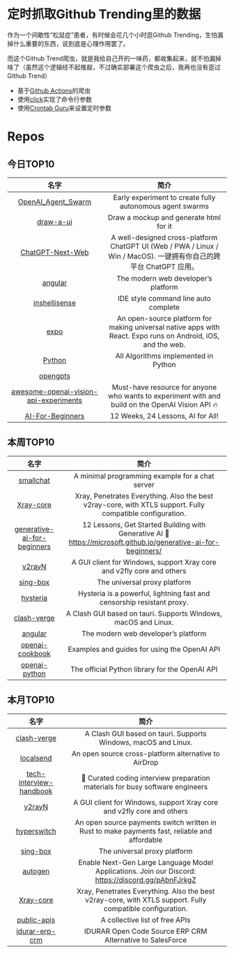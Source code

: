 # 定时抓取Github Trending里的数据

作为一个间歇性“松鼠症”患者，有时候会花几个小时逛Github Trending，生怕漏掉什么重要的东西，说到底是心理作用罢了。

而这个Github Trend爬虫，就是我给自己开的一味药，都收集起来，就不怕漏掉啥了（虽然这个逻辑经不起推敲，不过确实部署这个爬虫之后，我再也没有逛过Github Trend）

* 基于[Github Actions](https://docs.github.com/en/actions)的爬虫
* 使用[click](https://github.com/pallets/click)实现了命令行参数
* 使用[Crontab Guru](https://crontab.guru/)来设置定时参数

# Repos
## 今日TOP10 
<!-- START OF DAILY_TOP10_REPOS -->
| 名字 | 简介 |
| :----: | :----: |
| [OpenAI_Agent_Swarm](https://github.com/daveshap/OpenAI_Agent_Swarm) | Early experiment to create fully autonomous agent swarms |
| [draw-a-ui](https://github.com/SawyerHood/draw-a-ui) | Draw a mockup and generate html for it |
| [ChatGPT-Next-Web](https://github.com/Yidadaa/ChatGPT-Next-Web) | A well-designed cross-platform ChatGPT UI (Web / PWA / Linux / Win / MacOS). 一键拥有你自己的跨平台 ChatGPT 应用。 |
| [angular](https://github.com/angular/angular) | The modern web developer’s platform |
| [inshellisense](https://github.com/microsoft/inshellisense) | IDE style command line auto complete |
| [expo](https://github.com/expo/expo) | An open-source platform for making universal native apps with React. Expo runs on Android, iOS, and the web. |
| [Python](https://github.com/TheAlgorithms/Python) | All Algorithms implemented in Python |
| [opengpts](https://github.com/langchain-ai/opengpts) |  |
| [awesome-openai-vision-api-experiments](https://github.com/roboflow/awesome-openai-vision-api-experiments) | Must-have resource for anyone who wants to experiment with and build on the OpenAI Vision API 🔥 |
| [AI-For-Beginners](https://github.com/microsoft/AI-For-Beginners) | 12 Weeks, 24 Lessons, AI for All! |
<!-- END OF DAILY_TOP10_REPOS -->

## 本周TOP10
<!-- START OF WEEKLY_TOP10_REPOS -->
| 名字 | 简介 |
| :----: | :----: |
| [smallchat](https://github.com/antirez/smallchat) | A minimal programming example for a chat server |
| [Xray-core](https://github.com/XTLS/Xray-core) | Xray, Penetrates Everything. Also the best v2ray-core, with XTLS support. Fully compatible configuration. |
| [generative-ai-for-beginners](https://github.com/microsoft/generative-ai-for-beginners) | 12 Lessons, Get Started Building with Generative AI 🔗 https://microsoft.github.io/generative-ai-for-beginners/ |
| [v2rayN](https://github.com/2dust/v2rayN) | A GUI client for Windows, support Xray core and v2fly core and others |
| [sing-box](https://github.com/SagerNet/sing-box) | The universal proxy platform |
| [hysteria](https://github.com/apernet/hysteria) | Hysteria is a powerful, lightning fast and censorship resistant proxy. |
| [clash-verge](https://github.com/zzzgydi/clash-verge) | A Clash GUI based on tauri. Supports Windows, macOS and Linux. |
| [angular](https://github.com/angular/angular) | The modern web developer’s platform |
| [openai-cookbook](https://github.com/openai/openai-cookbook) | Examples and guides for using the OpenAI API |
| [openai-python](https://github.com/openai/openai-python) | The official Python library for the OpenAI API |
<!-- END OF WEEKLY_TOP10_REPOS -->

## 本月TOP10
<!-- START OF MONTHLY_TOP10_REPOS -->
| 名字 | 简介 |
| :----: | :----: |
| [clash-verge](https://github.com/zzzgydi/clash-verge) | A Clash GUI based on tauri. Supports Windows, macOS and Linux. |
| [localsend](https://github.com/localsend/localsend) | An open source cross-platform alternative to AirDrop |
| [tech-interview-handbook](https://github.com/yangshun/tech-interview-handbook) | 💯 Curated coding interview preparation materials for busy software engineers |
| [v2rayN](https://github.com/2dust/v2rayN) | A GUI client for Windows, support Xray core and v2fly core and others |
| [hyperswitch](https://github.com/juspay/hyperswitch) | An open source payments switch written in Rust to make payments fast, reliable and affordable |
| [sing-box](https://github.com/SagerNet/sing-box) | The universal proxy platform |
| [autogen](https://github.com/microsoft/autogen) | Enable Next-Gen Large Language Model Applications. Join our Discord: https://discord.gg/pAbnFJrkgZ |
| [Xray-core](https://github.com/XTLS/Xray-core) | Xray, Penetrates Everything. Also the best v2ray-core, with XTLS support. Fully compatible configuration. |
| [public-apis](https://github.com/public-apis/public-apis) | A collective list of free APIs |
| [idurar-erp-crm](https://github.com/idurar/idurar-erp-crm) | IDURAR Open Code Source ERP CRM Alternative to SalesForce | Node Js React AntD MERN |
<!-- END OF MONTHLY_TOP10_REPOS -->

